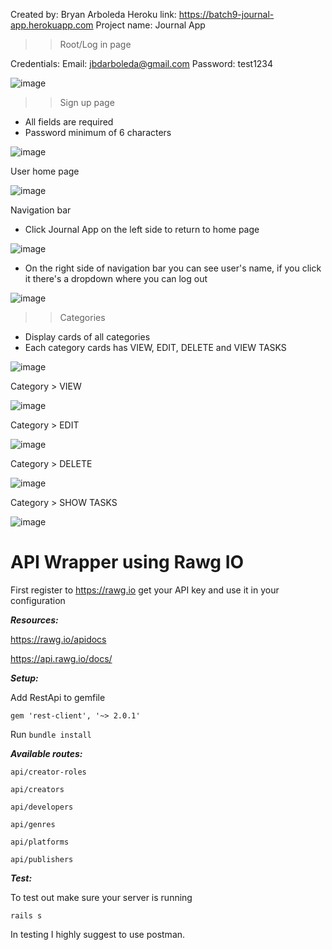 Created by: Bryan Arboleda
Heroku link: https://batch9-journal-app.herokuapp.com 
Project name: Journal App

>> Root/Log in page

Credentials:
Email: jbdarboleda@gmail.com
Password: test1234

![image](https://user-images.githubusercontent.com/80822041/132270401-464436af-faac-4fbd-9839-0b66ed514dd0.png)

>> Sign up page

- All fields are required
- Password minimum of 6 characters


![image](https://user-images.githubusercontent.com/80822041/132270835-26766ede-f616-4997-998d-26507c5ae81e.png)

User home page

![image](https://user-images.githubusercontent.com/80822041/132271025-5588f274-827d-483b-8b74-ffbf83a71cce.png)

Navigation bar

- Click Journal App on the left side to return to home page

![image](https://user-images.githubusercontent.com/80822041/132271056-b9fabdc6-e81a-44fc-a3cc-744515400b69.png)

- On the right side of navigation bar you can see user's name, if you click it there's a dropdown where you can log out

![image](https://user-images.githubusercontent.com/80822041/132271159-c6fe9ec2-7c56-467f-b25c-d82c417a7234.png)


>> Categories

- Display cards of all categories
- Each category cards has VIEW, EDIT, DELETE and VIEW TASKS

![image](https://user-images.githubusercontent.com/80822041/132271316-62675a09-86e5-4e24-8212-d49538c16b87.png)

Category > VIEW

![image](https://user-images.githubusercontent.com/80822041/132271645-a7f0a530-0803-4b51-b7d4-5d41846e6e4d.png)


Category > EDIT

![image](https://user-images.githubusercontent.com/80822041/132271724-386ea714-7090-4cb0-be27-4c84a6b09946.png)


Category > DELETE

![image](https://user-images.githubusercontent.com/80822041/132271792-5e96aadc-9a21-4910-bb81-4dafe71aecb8.png)

Category > SHOW TASKS

![image](https://user-images.githubusercontent.com/80822041/132271892-d38378da-7961-4d9e-9445-4d63825b78d8.png)


# API Wrapper using Rawg IO

First register to https://rawg.io get your API key and use it in your configuration

***Resources:***

https://rawg.io/apidocs

https://api.rawg.io/docs/

***Setup:***

Add RestApi to gemfile

```gem 'rest-client', '~> 2.0.1' ```

Run ```bundle install``` 

***Available routes:***

```api/creator-roles```

```api/creators```

```api/developers```

```api/genres```

```api/platforms```

```api/publishers```

***Test:***

To test out make sure your server is running

```rails s```

In testing I highly suggest to use postman.















